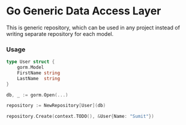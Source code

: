 # Go Generic Data Access Layer

This is generic repository, which can be used in any project instead of writing separate repository for each model.

### Usage

```go
type User struct {
	gorm.Model
	FirstName string
	LastName  string
}

db, _ := gorm.Open(...)

repository := NewRepository[User](db)

repository.Create(context.TODO(), &User{Name: "Sumit"})
```
